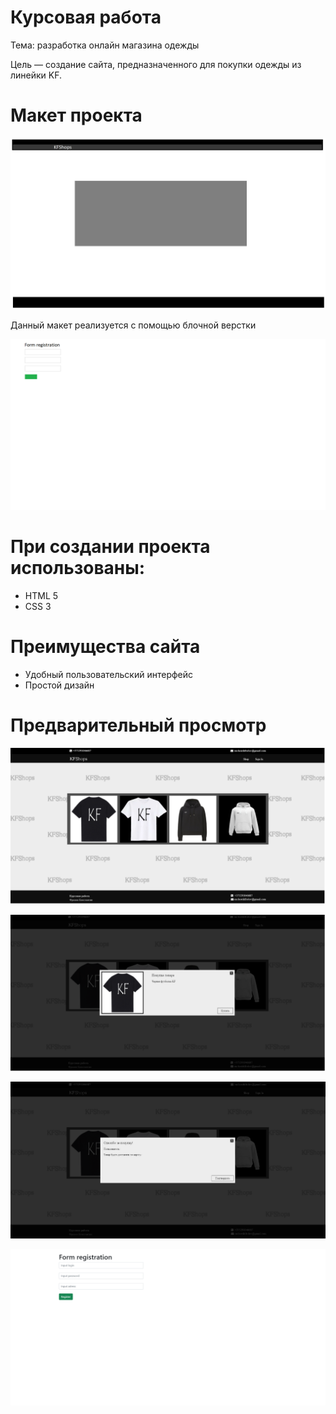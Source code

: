 # Курсовая работа
Тема: разработка онлайн магазина одежды <p>
Цель — создание сайта, предназначенного для покупки одежды из линейки KF.

# Макет проекта
![макет основной страницы](kr/img/maket.png)
 <p>
 Данный макет реализуется с помощью блочной верстки
 <p>
   
![макет страницы регистрации](kr/img/reg_maket.png)
 


# При создании проекта использованы:
<ul>
  <li>HTML 5</li>
  <li>CSS 3</li>
</ul>

# Преимущества сайта
<ul>
  <li>Удобный пользовательский интерфейс</li>
  <li>Простой дизайн</li>
</ul>

# Предварительный просмотр

![основная страница](kr/img/main_page.png) 

![попап предварительного просмотра](kr/img/preview_popup.png) 

![попап подтверждения покупки](kr/img/confirm_popup.png) 

![окно регистрации](kr/img/registration.png)
